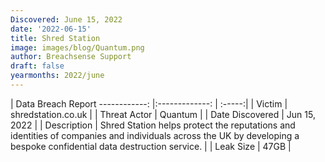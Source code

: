 ```yaml
---
Discovered: June 15, 2022
date: '2022-06-15'
title: Shred Station
image: images/blog/Quantum.png
author: Breachsense Support
draft: false
yearmonths: 2022/june
---
```



| Data Breach Report
------------:     |:-------------:    | :-----:|
| Victim      | shredstation.co.uk      | 
| Threat Actor      | Quantum      | 
| Date Discovered      | Jun 15, 2022      | 
| Description      | Shred Station helps protect the reputations and identities of companies and individuals across the UK by developing a bespoke confidential data destruction service.      | 
| Leak Size      | 47GB      | 


